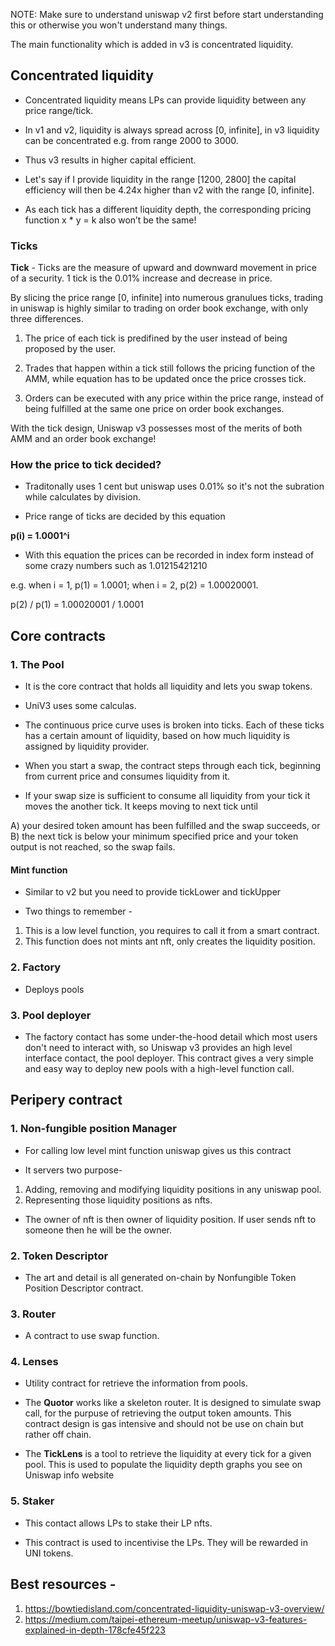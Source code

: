 NOTE: Make sure to understand uniswap v2 first before start understanding this or otherwise you won't understand many things. 

The main functionality which is added in v3 is concentrated liquidity. 

## Concentrated liquidity

- Concentrated liquidity means LPs can provide liquidity between any price range/tick.

- In v1 and v2, liquidity is always spread across [0, infinite], in v3 liquidity can be concentrated e.g. from range 2000 to 3000.

- Thus v3 results in higher capital efficient.

- Let's say if I provide liquidity in the range [1200, 2800] the capital efficiency will then be 4.24x higher than v2 with the range [0, infinite].

- As each tick has a different liquidity depth, the corresponding pricing function x * y = k also won’t be the same!

### Ticks

**Tick** - Ticks are the measure of upward and downward movement in price of a security. 1 tick is the 0.01% increase and decrease in price.

By slicing the price range [0, infinite] into numerous granulues ticks, trading in uniswap is highly similar to trading on order book exchange, with only three differences.

1. The price of each tick is predifined by the user instead of being proposed by the user.

2. Trades that happen within a tick still follows the pricing function of the AMM, while equation has to be updated once the price crosses tick.

3. Orders can be executed with any price within the price range, instead of being fulfilled at the same one price on order book exchanges.

With the tick design, Uniswap v3 possesses most of the merits of both AMM and an order book exchange!

### How the price to tick decided?

- Traditonally uses 1 cent but uniswap uses 0.01% so it's not the subration while calculates by division.

- Price range of ticks are decided by this equation

**p(i) = 1.0001^i**

- With this equation the prices can be recorded in index form instead of some crazy numbers such as 1.01215421210

e.g. when i = 1, p(1) = 1.0001; when i = 2, p(2) = 1.00020001.

p(2) / p(1) = 1.00020001 / 1.0001

## Core contracts

### 1. The Pool

- It is the core contract that holds all liquidity and lets you swap tokens.

- UniV3 uses some calculas.

- The continuous price curve uses is broken into ticks. Each of these ticks has a certain amount of liquidity, based on how much liquidity is assigned by liquidity provider.

- When you start a swap, the contract steps through each tick, beginning from current price and consumes liquidity from it.

- If your swap size is sufficient to consume all liquidity from your tick it moves the another tick. It keeps moving to next tick until

A) your desired token amount has been fulfilled and the swap succeeds,
or
B) the next tick is below your minimum specified price and your token output is not reached, so the swap fails.

#### Mint function

- Similar to v2 but you need to provide tickLower and tickUpper

- Two things to remember -

1. This is a low level function, you requires to call it from a smart contract.
2. This function does not mints ant nft, only creates the liquidity position.

### 2. Factory

- Deploys pools

### 3. Pool deployer

- The factory contact has some under-the-hood detail which most users don't need to interact with, so Uniswap v3 provides an high level interface contact, the pool deployer. This contract gives a very simple and easy way to deploy new pools with a high-level function call.

## Peripery contract

### 1. Non-fungible position Manager

- For calling low level mint function uniswap gives us this contract

- It servers two purpose-

1. Adding, removing and modifying liquidity positions in any uniswap pool.
2. Representing those liquidity positions as nfts.

- The owner of nft is then owner of liquidity position. If user sends nft to someone then he will be the owner.

### 2. Token Descriptor

- The art and detail is all generated on-chain by Nonfungible Token Position Descriptor contract.

### 3. Router

- A contract to use swap function.

### 4. Lenses

- Utility contract for retrieve the information from pools.

- The **Quotor** works like a skeleton router. It is designed to simulate swap call, for the purpuse of retrieving the output token amounts. This contract design is gas intensive and should not be use on chain but rather off chain.

- The **TickLens** is a tool to retrieve the liquidity at every tick for a given pool. This is used to populate the liquidity depth graphs you see on Uniswap info website

### 5. Staker

- This contact allows LPs to stake their LP nfts. 

- This contract is used to incentivise the LPs. They will be rewarded in UNI tokens.

## Best resources - 
1. https://bowtiedisland.com/concentrated-liquidity-uniswap-v3-overview/
2. https://medium.com/taipei-ethereum-meetup/uniswap-v3-features-explained-in-depth-178cfe45f223
